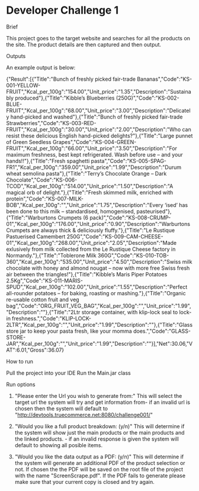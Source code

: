# Developer Challenge 1


Brief

This project goes to the target website and searches for all the products on the site. The product details are then captured and then output.

Outputs

An example output is below:

{"Result":[{"Title":"Bunch of freshly picked fair-trade Bananas","Code":"KS-001-YELLOW-FRUIT","Kcal_per_100g":"154.00","Unit_price":"1.35","Description":"Sustainably produced"},{"Title":"Kibble’s Blueberries (250G)","Code":"KS-002-BLUE-FRUIT","Kcal_per_100g":"68.00","Unit_price":"3.00","Description":"Delicately hand-picked and washed"},{"Title":"Bunch of freshly picked fair-trade Strawberries","Code":"KS-003-RED-FRUIT","Kcal_per_100g":"30.00","Unit_price":"2.00","Description":"Who can resist these delicious English hand-picked delights?"},{"Title":"Large punnet of Green Seedless Grapes","Code":"KS-004-GREEN-FRUIT","Kcal_per_100g":"66.00","Unit_price":"3.50","Description":"For maximum freshness, best kept refrigerated. Wash before use – and your hands!!"},{"Title":"Fresh spaghetti pasta","Code":"KS-005-SPAG-FR1","Kcal_per_100g":"359.00","Unit_price":"1.99","Description":"Durum wheat semolina pasta"},{"Title":"Terry’s Chocolate Orange – Dark Chocolate","Code":"KS-006-TCOD","Kcal_per_100g":"514.00","Unit_price":"1.50","Description":"A magical orb of delight."},{"Title":"Fresh skimmed milk, enriched with protein","Code":"KS-007-MILK-BOB","Kcal_per_100g":"","Unit_price":"1.75","Description":"Every ‘ised’ has been done to this milk – standardised, homogenised, pasteurised"},{"Title":"Warburtons Crumpets (6 pack)","Code":"KS-008-CRUMP-01","Kcal_per_100g":"176.00","Unit_price":"0.90","Description":"Warburtons Crumpets are always thick & deliciously fluffy."},{"Title":"Le Rustique Pastuerised Camembert 250G","Code":"KS-009-CAM-CHEESE-01","Kcal_per_100g":"268.00","Unit_price":"2.05","Description":"Made exlusively from milk collected from the Le Rustique Cheese factory in Normandy."},{"Title":"Toblerone Milk 360G","Code":"KS-010-TOB-360","Kcal_per_100g":"535.00","Unit_price":"4.50","Description":"Swiss milk chocolate with honey and almond nougat – now with more free Swiss fresh air between the triangles!"},{"Title":"Kibble’s Maris Piper Potatoes 2.5Kg","Code":"KS-011-MARIS-SPUD","Kcal_per_100g":"102.00","Unit_price":"1.55","Description":"Perfect all-rounder potatoes – for baking, roasting or mashing."},{"Title":"Organic re-usable cotton fruit and veg bag","Code":"ORG_FRUIT_VEG_BAG","Kcal_per_100g":"","Unit_price":"1.99","Description":""},{"Title":"2Ltr storage container, with klip-lock seal to lock-in freshness.","Code":"KLIP-LOCK-2LTR","Kcal_per_100g":"","Unit_price":"1.99","Description":""},{"Title":"Glass store jar to keep your pasta fresh, like your momma does.","Code":"GLASS-STORE-JAR","Kcal_per_100g":"","Unit_price":"1.99","Description":""}],"Net":30.06,"VAT":6.01,"Gross":36.07}


How to run

Pull the project into your IDE
Run the Main.jar class


Run options

1) "Please enter the Url you wish to generate from:"
This will select the target url the system will try and get information from- if an invalid url is chosen then the system will default to "http://devtools.truecommerce.net:8080/challenge001/"

2) "Would you like a full product breakdown: (y/n)"
This will determine if the system will show just the main products or the main products and the linked products. - if an invalid response is given the system will default to showing all posible items.

3) "Would you like the data output as a PDF: (y/n)"
This will determine if the system will generate an additional PDF of the product selection or not. If chosen the the PDF will be saved on the root file of the project with the name "ScreenScrape.pdf". If the PDF fails to generate please make sure that your current copy is closed and try again.


